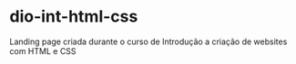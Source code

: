 # dio-int-html-css
Landing page criada durante o curso de Introdução a criação de websites com HTML e CSS
